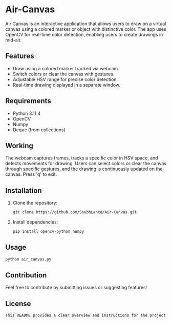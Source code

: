 # Air-Canvas

Air Canvas is an interactive application that allows users to draw on a virtual canvas using a colored marker or object with distinctive color. The app uses OpenCV for real-time color detection, enabling users to create drawings in mid-air.

## Features
- Draw using a colored marker tracked via webcam.
- Switch colors or clear the canvas with gestures.
- Adjustable HSV range for precise color detection.
- Real-time drawing displayed in a separate window.

## Requirements
- Python 3.11.4
- OpenCV
- Numpy
- Deque (from collections)

## Working
The webcam captures frames, tracks a specific color in HSV space, and detects movements for drawing. Users can select colors or clear the canvas through specific gestures, and the drawing is continuously updated on the canvas. Press 'q' to exit.

## Installation
1. Clone the repository:
   ```bash
   git clone https://github.com/SoubhLance/Air-Canvas.git
2. Install dependencies:
   ```bash
   pip install opencv-python numpy


## Usage
```bash
python air_canvas.py
```
## Contribution
Feel free to contribute by submitting issues or suggesting features!

## License
```css
This README provides a clear overview and instructions for the project. Feel free to adjust it as necessary!
```


